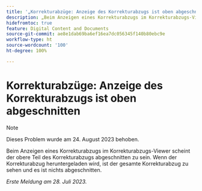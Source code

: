 ```yaml
---
title: '„Korrekturabzüge: Anzeige des Korrekturabzugs ist oben abgeschnitten“'
description: „Beim Anzeigen eines Korrekturabzugs im Korrekturabzugs-Viewer scheint der obere Teil des Korrekturabzugs abgeschnitten zu sein. Wenn der Korrekturabzug heruntergeladen wird, ist der gesamte Korrekturabzug zu sehen und es ist nichts abgeschnitten. „
hidefromtoc: true
feature: Digital Content and Documents
source-git-commit: ae8e1dab69ba6ef16ea7dc056345f140b80ebc9e
workflow-type: ht
source-wordcount: '100'
ht-degree: 100%

---
```



# Korrekturabzüge: Anzeige des Korrekturabzugs ist oben abgeschnitten

<!--WF and WFP TOCs-->

>[!NOTE]
>
>Dieses Problem wurde am 24. August 2023 behoben.

Beim Anzeigen eines Korrekturabzugs im Korrekturabzugs-Viewer scheint der obere Teil des Korrekturabzugs abgeschnitten zu sein. Wenn der Korrekturabzug heruntergeladen wird, ist der gesamte Korrekturabzug zu sehen und es ist nichts abgeschnitten.

_Erste Meldung am 28. Juli 2023._

